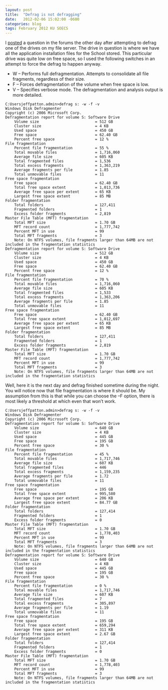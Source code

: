 ```yaml
---
layout: post
title:  "Defrag is not defragging"
date:   2012-02-06 15:02:00 -0600
categories: blog
tags: February 2012 KU SOECS
---
```

I [posted](https://social.technet.microsoft.com/Forums/en-US/8d243252-05eb-4612-ae41-64eab522a2f5/increased-fragmentation-after-defrag?forum=winserverfiles) a question in the forums the other day after attempting to defrag one of the drives on my file server. The drive in question is where we have all the application installation files for the School stored.
This particular drive was quite low on free space, so I used the following switches in an attempt to force the defrag to happen anyway.

* W – Performs full defragmentation. Attempts to consolidate all file fragments, regardless of their size.
* F – Forces defragmentation of the volume when free space is low.
* V – Specifies verbose mode. The defragmentation and analysis output is more detailed.

``` dos
C:Usersjeffpatton.admin>defrag s: -w -f -v
Windows Disk Defragmenter
Copyright (c) 2006 Microsoft Corp.
Defragmentation report for volume S: Software Drive
    Volume size                         = 512 GB
    Cluster size                        = 4 KB
    Used space                          = 450 GB
    Free space                          = 62.40 GB
    Percent free space                  = 12 %
File fragmentation
    Percent file fragmentation          = 55 %
    Total movable files                 = 1,716,060
    Average file size                   = 605 KB
    Total fragmented files              = 1,536
    Total excess fragments              = 1,363,219
    Average fragments per file          = 1.85
    Total unmovable files               = 11
Free space fragmentation
    Free space                          = 62.40 GB
    Total free space extent             = 1,013,736
    Average free space per extent       = 65 KB
    Largest free space extent           = 85 MB
Folder fragmentation
    Total folders                       = 127,411
    Fragmented folders                  = 1
    Excess folder fragments             = 2,819
Master File Table (MFT) fragmentation
    Total MFT size                      = 1.70 GB
    MFT record count                    = 1,777,742
    Percent MFT in use                  = 99
    Total MFT fragments                 = 3
    Note: On NTFS volumes, file fragments larger than 64MB are not included in the fragmentation statistics
Defragmentation report for volume S: Software Drive
    Volume size                         = 512 GB
    Cluster size                        = 4 KB
    Used space                          = 450 GB
    Free space                          = 62.40 GB
    Percent free space                  = 12 %
File fragmentation
    Percent file fragmentation          = 70 %
    Total movable files                 = 1,716,060
    Average file size                   = 605 KB
    Total fragmented files              = 1,533
    Total excess fragments              = 1,363,206
    Average fragments per file          = 1.85
    Total unmovable files               = 11
Free space fragmentation
    Free space                          = 62.40 GB
    Total free space extent             = 1,012,697
    Average free space per extent       = 65 KB
    Largest free space extent           = 85 MB
Folder fragmentation
    Total folders                       = 127,411
    Fragmented folders                  = 1
    Excess folder fragments             = 2,819
Master File Table (MFT) fragmentation
    Total MFT size                      = 1.70 GB
    MFT record count                    = 1,777,742
    Percent MFT in use                  = 99
    Total MFT fragments                 = 3
    Note: On NTFS volumes, file fragments larger than 64MB are not included in the fragmentation statistics
```

Well, here it is the next day and defrag finished sometime during the night. You will notice now that file fragmentation is where it should be. My assumption from this is that while you can choose the –F option, there is most likely a threshold at which even that won’t work.

``` dos
C:Usersjeffpatton.admin>defrag s: -w -f -v
Windows Disk Defragmenter
Copyright (c) 2006 Microsoft Corp.
Defragmentation report for volume S: Software Drive
    Volume size                         = 640 GB
    Cluster size                        = 4 KB
    Used space                          = 445 GB
    Free space                          = 195 GB
    Percent free space                  = 30 %
File fragmentation
    Percent file fragmentation          = 45 %
    Total movable files                 = 1,717,746
    Average file size                   = 607 KB
    Total fragmented files              = 446
    Total excess fragments              = 1,159,235
    Average fragments per file          = 1.72
    Total unmovable files               = 11
Free space fragmentation
    Free space                          = 195 GB
    Total free space extent             = 995,580
    Average free space per extent       = 206 KB
    Largest free space extent           = 84.77 GB
Folder fragmentation
    Total folders                       = 127,414
    Fragmented folders                  = 1
    Excess folder fragments             = 0
Master File Table (MFT) fragmentation
    Total MFT size                      = 1.70 GB
    MFT record count                    = 1,778,403
    Percent MFT in use                  = 99
    Total MFT fragments                 = 3
    Note: On NTFS volumes, file fragments larger than 64MB are not included in the fragmentation statistics
Defragmentation report for volume S: Software Drive
    Volume size                         = 640 GB
    Cluster size                        = 4 KB
    Used space                          = 445 GB
    Free space                          = 195 GB
    Percent free space                  = 30 %
File fragmentation
    Percent file fragmentation          = 0 %
    Total movable files                 = 1,717,746
    Average file size                   = 607 KB
    Total fragmented files              = 7
    Total excess fragments              = 305,897
    Average fragments per file          = 1.19
    Total unmovable files               = 11
Free space fragmentation
    Free space                          = 195 GB
    Total free space extent             = 659,294
    Average free space per extent       = 311 KB
    Largest free space extent           = 2.67 GB
Folder fragmentation
    Total folders                       = 127,414
    Fragmented folders                  = 1
    Excess folder fragments             = 0
Master File Table (MFT) fragmentation
    Total MFT size                      = 1.70 GB
    MFT record count                    = 1,778,403
    Percent MFT in use                  = 99
    Total MFT fragments                 = 3
    Note: On NTFS volumes, file fragments larger than 64MB are not included in the fragmentation statistics
```
